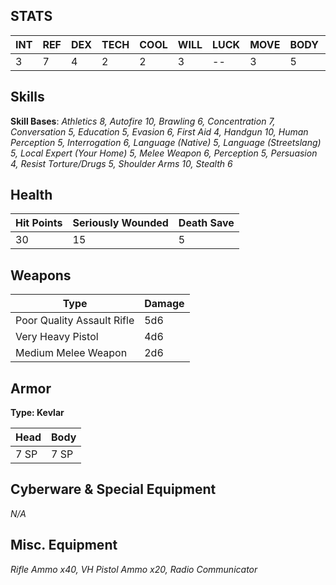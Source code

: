 ## STATS

| INT | REF | DEX | TECH | COOL | WILL | LUCK | MOVE | BODY | EMP |
| --- | --- | --- | ---- | ---- | ---- | ---- | ---- | ---- | --- |
| 3   | 7   | 4   | 2    | 2    | 3    | --   | 3    | 5    | 3   |
## Skills
**Skill Bases**:
*Athletics 8, Autofire 10, Brawling 6, Concentration 7, Conversation 5, Education 5, Evasion 6,
First Aid 4, Handgun 10, Human Perception 5, Interrogation 6, Language (Native) 5, Language
(Streetslang) 5, Local Expert (Your Home) 5, Melee Weapon 6, Perception 5, Persuasion 4,
Resist Torture/Drugs 5, Shoulder Arms 10, Stealth 6*
## Health

| Hit Points | Seriously Wounded | Death Save |
| ---------- | ----------------- | ---------- |
| 30         | 15                | 5          |
## Weapons

| Type                       | Damage |
| -------------------------- | ------ |
| Poor Quality Assault Rifle | 5d6    |
| Very Heavy Pistol          | 4d6    |
| Medium Melee Weapon        | 2d6    |
## Armor
**Type: Kevlar**

| Head | Body |
| ---- | ---- |
| 7 SP | 7 SP |
## Cyberware & Special Equipment
*N/A*

## Misc. Equipment
*Rifle Ammo x40, VH Pistol Ammo x20, Radio Communicator*